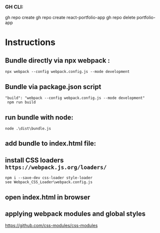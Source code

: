 
### GH CLI: 

gh repo create 
gh repo create react-portfolio-app
gh repo delete portfolio-app  

# Instructions
## Bundle directly via npx webpack :  
    npx webpack --config webpack.config.js --mode development

## Bundle via package.json script
    "build": "webpack --config webpack.config.js --mode development"
     npm run build 
     
## run bundle with node: 
    node .\dist\bundle.js

## add bundle to index.html file: 
<html>
<head></head>
<body></body>
<script src="../dist/bundle.js"></script>
</html>

## install CSS loaders `https://webpack.js.org/loaders/` 
    npm i --save-dev css-loader style-loader
    see Webpack_CSS_Loader\webpack.config.js 

## open index.html in browser 

## applying webpack modules and global styles 
https://github.com/css-modules/css-modules

